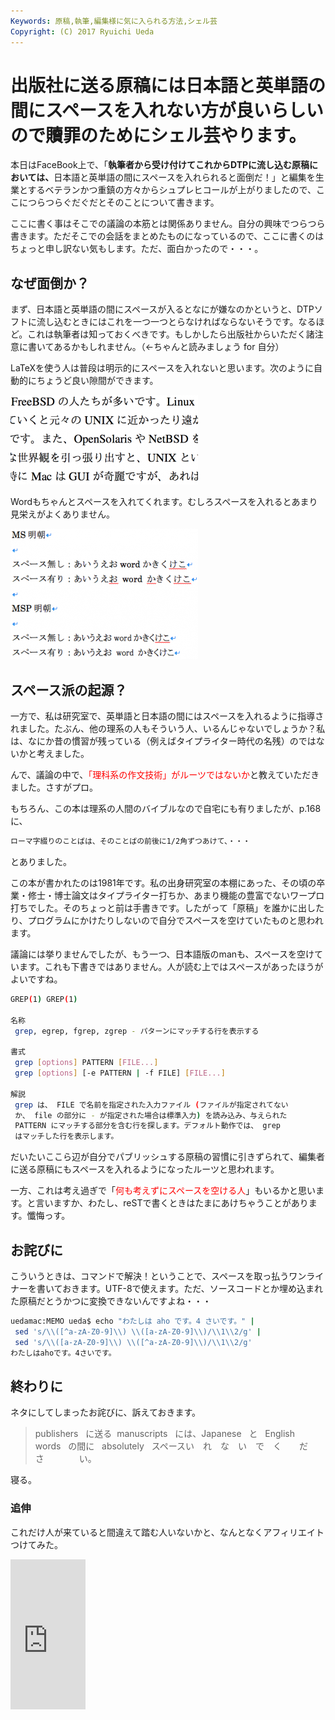 ```yaml
---
Keywords: 原稿,執筆,編集様に気に入られる方法,シェル芸
Copyright: (C) 2017 Ryuichi Ueda
---
```


# 出版社に送る原稿には日本語と英単語の間にスペースを入れない方が良いらしいので贖罪のためにシェル芸やります。
<!--:ja-->本日はFaceBook上で、「<strong>執筆者から受け付けてこれからDTPに流し込む原稿においては、</strong>日本語と英単語の間にスペースを入れられると面倒だ！」と編集を生業とするベテランかつ重鎮の方々からシュプレヒコールが上がりましたので、ここにつらつらぐだぐだとそのことについて書きます。

ここに書く事はそこでの議論の本筋とは関係ありません。自分の興味でつらつら書きます。ただそこでの会話をまとめたものになっているので、ここに書くのはちょっと申し訳ない気もします。ただ、面白かったので・・・。

<h2>なぜ面倒か？</h2>

まず、日本語と英単語の間にスペースが入るとなにが嫌なのかというと、DTPソフトに流し込むときにはこれを一つ一つとらなければならないそうです。なるほど。これは執筆者は知っておくべきです。もしかしたら出版社からいただく諸注意に書いてあるかもしれません。（←ちゃんと読みましょう for 自分）

LaTeXを使う人は普段は明示的にスペースを入れないと思います。次のように自動的にちょうど良い隙間ができます。

<a href="スクリーンショット-2013-10-28-22.14.55.png"><img src="スクリーンショット-2013-10-28-22.14.55-300x143.png" alt="スクリーンショット 2013-10-28 22.14.55" width="300" height="143" class="aligncenter size-medium wp-image-1381" /></a>

Wordもちゃんとスペースを入れてくれます。むしろスペースを入れるとあまり見栄えがよくありません。

<a href="スクリーンショット-2013-10-28-22.34.12.png"><img src="スクリーンショット-2013-10-28-22.34.12-300x209.png" alt="スクリーンショット 2013-10-28 22.34.12" width="300" height="209" class="aligncenter size-medium wp-image-1384" /></a>

<h2>スペース派の起源？</h2>

一方で、私は研究室で、英単語と日本語の間にはスペースを入れるように指導されました。たぶん、他の理系の人もそういう人、いるんじゃないでしょうか？私は、なにか昔の慣習が残っている（例えばタイプライター時代の名残）のではないかと考えました。

んで、議論の中で、<span style="color:red">「理科系の作文技術」がルーツではないか</span>と教えていただきました。さすがプロ。

もちろん、この本は理系の人間のバイブルなので自宅にも有りましたが、p.168に、

```bash
ローマ字綴りのことばは、そのことばの前後に1/2角ずつあけて、・・・
```

とありました。

この本が書かれたのは1981年です。私の出身研究室の本棚にあった、その頃の卒業・修士・博士論文はタイプライター打ちか、あまり機能の豊富でないワープロ打ちでした。そのちょっと前は手書きです。したがって「原稿」を誰かに出したり、プログラムにかけたりしないので自分でスペースを空けていたものと思われます。

議論には挙りませんでしたが、もう一つ、日本語版のmanも、スペースを空けています。これも下書きではありません。人が読む上ではスペースがあったほうがよいですね。

```bash
GREP(1) GREP(1)

名称
 grep, egrep, fgrep, zgrep - パターンにマッチする行を表示する

書式
 grep [options] PATTERN [FILE...]
 grep [options] [-e PATTERN | -f FILE] [FILE...]

解説
 grep は、 FILE で名前を指定された入力ファイル (ファイルが指定されてない
 か、 file の部分に - が指定された場合は標準入力) を読み込み、与えられた
 PATTERN にマッチする部分を含む行を探します。デフォルト動作では、 grep
 はマッチした行を表示します。
```

だいたいここら辺が自分でパブリッシュする原稿の習慣に引きずられて、編集者に送る原稿にもスペースを入れるようになったルーツと思われます。

一方、これは考え過ぎで「<span style="color:red">何も考えずにスペースを空ける人</span>」もいるかと思います。と言いますか、わたし、reSTで書くときはたまにあけちゃうことがあります。懺悔っす。

<h2>お詫びに</h2>

こういうときは、コマンドで解決！ということで、スペースを取っ払うワンライナーを書いておきます。UTF-8で使えます。ただ、ソースコードとか埋め込まれた原稿だとうかつに変換できないんですよね・・・

```bash
uedamac:MEMO ueda$ echo "わたしは aho です。4 さいです。" |
 sed 's/\\([^a-zA-Z0-9]\\) \\([a-zA-Z0-9]\\)/\\1\\2/g' |
 sed 's/\\([a-zA-Z0-9]\\) \\([^a-zA-Z0-9]\\)/\\1\\2/g'
わたしはahoです。4さいです。
```

<h2>終わりに</h2>

ネタにしてしまったお詫びに、訴えておきます。

<blockquote>publishers&nbsp;&nbsp;&nbsp;に送る&nbsp;&nbsp;manuscripts&nbsp;&nbsp;&nbsp;には、Japanese&nbsp;&nbsp;&nbsp;と&nbsp;&nbsp;&nbsp;English words&nbsp;&nbsp;&nbsp;の間に&nbsp;&nbsp;&nbsp;absolutely&nbsp;&nbsp;&nbsp;スペースい　れ　な　い　で　く　　だ　　　さ　　　　い。</blockquote>


寝る。


<h3>追伸</h3>

これだけ人が来ていると間違えて踏む人いないかと、なんとなくアフィリエイトつけてみた。

<iframe src="http://rcm-fe.amazon-adsystem.com/e/cm?lt1=_blank&bc1=000000&IS2=1&bg1=FFFFFF&fc1=000000&lc1=0000FF&t=ryuichiueda-22&o=9&p=8&l=as4&m=amazon&f=ifr&ref=ss_til&asins=4121006240" style="width:120px;height:240px;" scrolling="no" marginwidth="0" marginheight="0" frameborder="0"></iframe>

